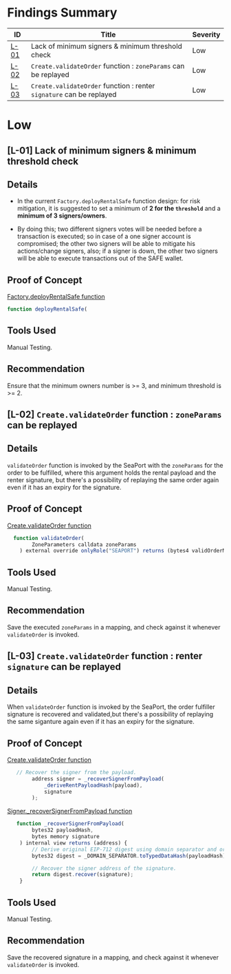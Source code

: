 # Findings Summary

| ID            | Title                                                                | Severity |
| ------------- | -------------------------------------------------------------------- | -------- |
| [L-01](#l-01) | Lack of minimum signers & minimum threshold check                    | Low      |
| [L-02](#l-02) | `Create.validateOrder` function : `zoneParams` can be replayed       | Low      |
| [L-03](#l-03) | `Create.validateOrder` function : renter `signature` can be replayed | Low      |

# Low

## [L-01] Lack of minimum signers & minimum threshold check <a id="l-01" ></a>

## Details

- In the current `Factory.deployRentalSafe` function design: for risk mitigation, it is suggested to set a minimum of **2 for the `threshold`** and a **minimum of 3 signers/owners**.

- By doing this; two different signers votes will be needed before a transaction is executed; so in case of a one signer account is compromised; the other two signers will be able to mitigate his actions/change signers, also; if a signer is down, the other two signers will be able to execute transactions out of the SAFE wallet.

## Proof of Concept

[Factory.deployRentalSafe function](https://github.com/re-nft/smart-contracts/blob/3ddd32455a849c3c6dc3c3aad7a33a6c9b44c291/src/policies/Factory.sol#L138)

```javascript
function deployRentalSafe(
```

## Tools Used

Manual Testing.

## Recommendation

Ensure that the minimum owners number is >= 3, and minimum threshold is >= 2.

## [L-02] `Create.validateOrder` function : `zoneParams` can be replayed <a id="l-02" ></a>

## Details

`validateOrder` function is invoked by the SeaPort with the `zoneParams` for the order to be fulfilled, where this argument holds the rental payload and the renter signature, but there's a possibility of replaying the same order again even if it has an expiry for the signature.

## Proof of Concept

[Create.validateOrder function](https://github.com/re-nft/smart-contracts/blob/3ddd32455a849c3c6dc3c3aad7a33a6c9b44c291/src/policies/Create.sol#L733-L735)

```javascript
  function validateOrder(
        ZoneParameters calldata zoneParams
    ) external override onlyRole("SEAPORT") returns (bytes4 validOrderMagicValue) {
```

## Tools Used

Manual Testing.

## Recommendation

Save the executed `zoneParams` in a mapping, and check against it whenever `validateOrder` is invoked.

## [L-03] `Create.validateOrder` function : renter `signature` can be replayed <a id="l-03" ></a>

## Details

When `validateOrder` function is invoked by the SeaPort, the order fulfiller signature is recovered and validated,but there's a possibility of replaying the same siganture again even if it has an expiry for the signature.

## Proof of Concept

[Create.validateOrder function](https://github.com/re-nft/smart-contracts/blob/3ddd32455a849c3c6dc3c3aad7a33a6c9b44c291/src/policies/Create.sol#L759-L763)

```javascript
   // Recover the signer from the payload.
        address signer = _recoverSignerFromPayload(
            _deriveRentPayloadHash(payload),
            signature
        );
```

[Signer.\_recoverSignerFromPayload function](https://github.com/re-nft/smart-contracts/blob/3ddd32455a849c3c6dc3c3aad7a33a6c9b44c291/src/packages/Signer.sol#L107-L116)

```javascript
   function _recoverSignerFromPayload(
        bytes32 payloadHash,
        bytes memory signature
    ) internal view returns (address) {
        // Derive original EIP-712 digest using domain separator and order hash.
        bytes32 digest = _DOMAIN_SEPARATOR.toTypedDataHash(payloadHash);

        // Recover the signer address of the signature.
        return digest.recover(signature);
    }
```

## Tools Used

Manual Testing.

## Recommendation

Save the recovered signature in a mapping, and check against it whenever `validateOrder` is invoked.
